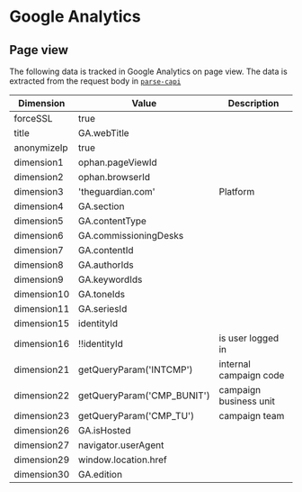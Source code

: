 # Google Analytics

## Page view

The following data is tracked in Google Analytics on page view. The data is 
extracted from the request body in [`parse-capi`](../../frontend/lib/parse-capi/index.ts)

Dimension   | Value                      | Description            |
---------   | -------------------------- | ---------------------- |
forceSSL    | true                       |                        |
title       | GA.webTitle                |                        |
anonymizeIp | true                       |                        |
dimension1  | ophan.pageViewId           |                        |
dimension2  | ophan.browserId            |                        |
dimension3  | 'theguardian.com'          | Platform               |
dimension4  | GA.section                 |                        |
dimension5  | GA.contentType             |                        |
dimension6  | GA.commissioningDesks      |                        |
dimension7  | GA.contentId               |                        |
dimension8  | GA.authorIds               |                        |
dimension9  | GA.keywordIds              |                        |
dimension10 | GA.toneIds                 |                        |
dimension11 | GA.seriesId                |                        |
dimension15 | identityId                 |                        |
dimension16 | !!identityId               | is user logged in      |
dimension21 | getQueryParam('INTCMP')    | internal campaign code |
dimension22 | getQueryParam('CMP_BUNIT') | campaign business unit |
dimension23 | getQueryParam('CMP_TU')    | campaign team          |
dimension26 | GA.isHosted                |                        |
dimension27 | navigator.userAgent        |                        |
dimension29 | window.location.href       |                        |
dimension30 | GA.edition                 |                        |